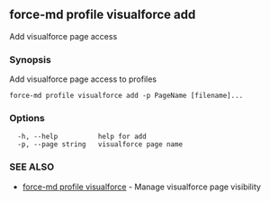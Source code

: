 ## force-md profile visualforce add

Add visualforce page access

### Synopsis

Add visualforce page access to profiles

```
force-md profile visualforce add -p PageName [filename]...
```

### Options

```
  -h, --help          help for add
  -p, --page string   visualforce page name
```

### SEE ALSO

* [force-md profile visualforce](force-md_profile_visualforce.md)	 - Manage visualforce page visibility

